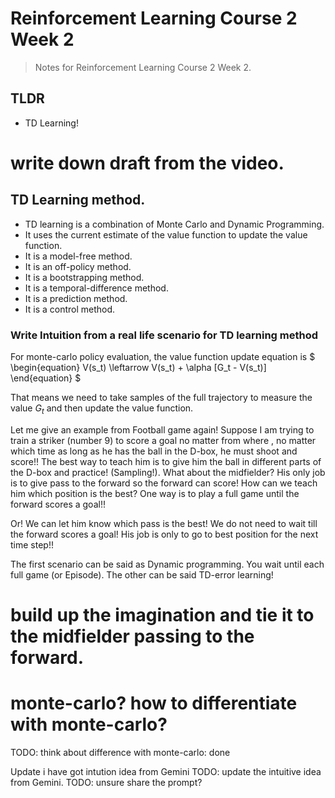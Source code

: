 # Reinforcement Learning Course 2 Week 2

> Notes for Reinforcement Learning Course 2 Week 2.

## TLDR

- TD Learning!

# write down draft from the video.


## TD Learning method.

- TD learning is a combination of Monte Carlo and Dynamic Programming.
- It uses the current estimate of the value function to update the value function.
- It is a model-free method.
- It is an off-policy method.
- It is a bootstrapping method.
- It is a temporal-difference method.
- It is a prediction method.
- It is a control method.

### Write Intuition from a real life scenario for TD learning method

For monte-carlo policy evaluation, the value function update equation is 
$
\begin{equation}
V(s_t) \leftarrow V(s_t) + \alpha [G_t - V(s_t)]
\end{equation}
$

That means we need to take samples of the full trajectory to measure the value $G_t$ and then update the value function.

Let me give an example from Football game again! Suppose I am trying to train a striker (number 9) to score a goal no matter from where , no matter which time as long as he has the ball in the D-box, he must shoot and score!! The best way to teach him is to give him the ball in different parts of the D-box and practice! (Sampling!). What about the midfielder? His only job is to give pass to the forward so the forward can score! How can we teach him which position is the best? One way is to play a full game until the forward scores a goal!!

Or! 
We can let him know which pass is the best! We do not need to wait till the forward scores a goal! His job is only to go to best position for the next time step!! 

The first scenario can be said as Dynamic programming. You wait until each full game (or Episode). The other can be said TD-error learning!
# build up the imagination and tie it to the midfielder passing to the forward.
# monte-carlo? how to differentiate with monte-carlo? 

TODO: think about difference with monte-carlo: done

Update i have got intution idea from Gemini
TODO: update the intuitive idea from Gemini. 
TODO: unsure share the prompt?
